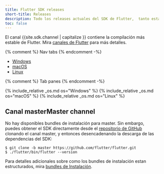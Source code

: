 ```yaml
---
title: Flutter SDK releases
short-title: Releases
description: Todo los releases actuales del SDK de Flutter,  tanto estable como de desarrollo.
toc: false
---
```


<style>
.scrollable-table {
  overflow-y: scroll;
  max-height: 20rem;
}
</style>

El canal {{site.sdk.channel | capitalize }} contiene la compilación más estable de Flutter. Mira [canales de Flutter][] para más detalles.

{% comment %} Nav tabs {% endcomment -%}
<ul class="nav nav-tabs" id="editor-setup" role="tablist">
  <li class="nav-item">
    <a class="nav-link active" id="windows-tab" href="#windows" role="tab" aria-controls="windows" aria-selected="true">Windows</a>
  </li>
  <li class="nav-item">
    <a class="nav-link" id="macos-tab" href="#macos" role="tab" aria-controls="macos" aria-selected="false">macOS</a>
  </li>
  <li class="nav-item">
    <a class="nav-link" id="linux-tab" href="#linux" role="tab" aria-controls="linux" aria-selected="false">Linux</a>
  </li>
</ul>

{% comment %} Tab panes {% endcomment -%}
<div id="sdk-archives" class="tab-content">
{% include_relative _os.md os="Windows" %}
{% include_relative _os.md os="macOS" %}
{% include_relative _os.md os="Linux" %}
</div>

## Canal masterMaster channel

No hay disponibles bundles de instalación para master. Sin embargo, puedes obtener el SDK
directamente desde el [repositorio de GitHub]({{site.repo.flutter}}) clonando el canal master,
y entonces desencadenando la descarga de las dependencias del SDK:

```terminal
$ git clone -b master https://github.com/flutter/flutter.git
$ ./flutter/bin/flutter --version
```

Para detalles adicionales sobre como los bundles de instalación estan estructurados, mira
[bundles de Instalación][].

[canales de Flutter]: {{site.repo.flutter}}/wiki/Flutter-build-release-channels
[bundles de Instalación]: {{site.repo.flutter}}/wiki/Flutter-Installation-Bundles

